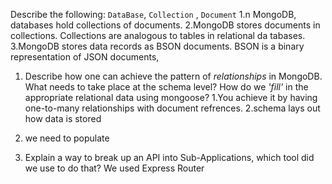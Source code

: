 Describe the following: `DataBase`, `Collection` , `Document`
1.n MongoDB, databases hold collections of documents.
2.MongoDB stores documents in collections. Collections are analogous to tables in relational da
tabases.
3.MongoDB stores data records as BSON documents. BSON is a binary representation of JSON documents, 

1.  Describe how one can achieve the pattern of _relationships_ in MongoDB. What
    needs to take place at the schema level? How do we _'fill'_ in the
    appropriate relational data using mongoose?
1.You achieve it by having one-to-many relationships with document refrences.
2.schema lays out how data is stored 
3. we need to populate

1.  Explain a way to break up an API into Sub-Applications, which tool did we use to do that? We used Express Router
